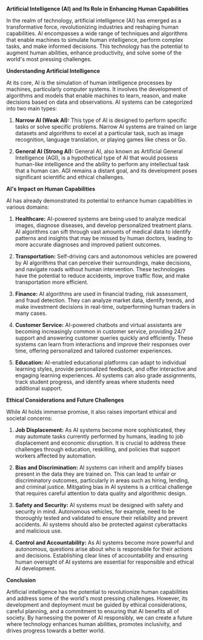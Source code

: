 **Artificial Intelligence (AI) and Its Role in Enhancing Human Capabilities**

In the realm of technology, artificial intelligence (AI) has emerged as a transformative force, revolutionizing industries and reshaping human capabilities. AI encompasses a wide range of techniques and algorithms that enable machines to simulate human intelligence, perform complex tasks, and make informed decisions. This technology has the potential to augment human abilities, enhance productivity, and solve some of the world's most pressing challenges.

**Understanding Artificial Intelligence**

At its core, AI is the simulation of human intelligence processes by machines, particularly computer systems. It involves the development of algorithms and models that enable machines to learn, reason, and make decisions based on data and observations. AI systems can be categorized into two main types:

1. **Narrow AI (Weak AI):** This type of AI is designed to perform specific tasks or solve specific problems. Narrow AI systems are trained on large datasets and algorithms to excel at a particular task, such as image recognition, language translation, or playing games like chess or Go.

2. **General AI (Strong AI):** General AI, also known as Artificial General Intelligence (AGI), is a hypothetical type of AI that would possess human-like intelligence and the ability to perform any intellectual task that a human can. AGI remains a distant goal, and its development poses significant scientific and ethical challenges.

**AI's Impact on Human Capabilities**

AI has already demonstrated its potential to enhance human capabilities in various domains:

1. **Healthcare:** AI-powered systems are being used to analyze medical images, diagnose diseases, and develop personalized treatment plans. AI algorithms can sift through vast amounts of medical data to identify patterns and insights that may be missed by human doctors, leading to more accurate diagnoses and improved patient outcomes.

2. **Transportation:** Self-driving cars and autonomous vehicles are powered by AI algorithms that can perceive their surroundings, make decisions, and navigate roads without human intervention. These technologies have the potential to reduce accidents, improve traffic flow, and make transportation more efficient.

3. **Finance:** AI algorithms are used in financial trading, risk assessment, and fraud detection. They can analyze market data, identify trends, and make investment decisions in real-time, outperforming human traders in many cases.

4. **Customer Service:** AI-powered chatbots and virtual assistants are becoming increasingly common in customer service, providing 24/7 support and answering customer queries quickly and efficiently. These systems can learn from interactions and improve their responses over time, offering personalized and tailored customer experiences.

5. **Education:** AI-enabled educational platforms can adapt to individual learning styles, provide personalized feedback, and offer interactive and engaging learning experiences. AI systems can also grade assignments, track student progress, and identify areas where students need additional support.

**Ethical Considerations and Future Challenges**

While AI holds immense promise, it also raises important ethical and societal concerns:

1. **Job Displacement:** As AI systems become more sophisticated, they may automate tasks currently performed by humans, leading to job displacement and economic disruption. It is crucial to address these challenges through education, reskilling, and policies that support workers affected by automation.

2. **Bias and Discrimination:** AI systems can inherit and amplify biases present in the data they are trained on. This can lead to unfair or discriminatory outcomes, particularly in areas such as hiring, lending, and criminal justice. Mitigating bias in AI systems is a critical challenge that requires careful attention to data quality and algorithmic design.

3. **Safety and Security:** AI systems must be designed with safety and security in mind. Autonomous vehicles, for example, need to be thoroughly tested and validated to ensure their reliability and prevent accidents. AI systems should also be protected against cyberattacks and malicious use.

4. **Control and Accountability:** As AI systems become more powerful and autonomous, questions arise about who is responsible for their actions and decisions. Establishing clear lines of accountability and ensuring human oversight of AI systems are essential for responsible and ethical AI development.

**Conclusion**

Artificial intelligence has the potential to revolutionize human capabilities and address some of the world's most pressing challenges. However, its development and deployment must be guided by ethical considerations, careful planning, and a commitment to ensuring that AI benefits all of society. By harnessing the power of AI responsibly, we can create a future where technology enhances human abilities, promotes inclusivity, and drives progress towards a better world.
